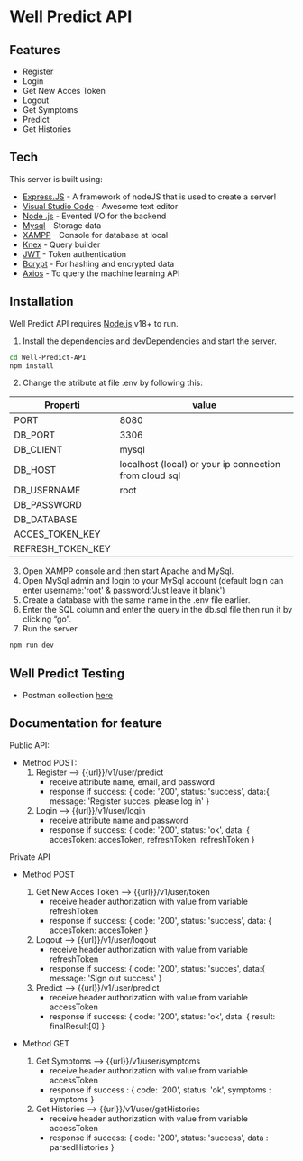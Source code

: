 # Well Predict API

## Features

- Register
- Login
- Get New Acces Token
- Logout
- Get Symptoms
- Predict
- Get Histories


## Tech

This server is built using:

- [Express.JS](https://expressjs.com/) - A framework of nodeJS that is used to create a server!
- [Visual Studio Code](https://code.visualstudio.com/) - Awesome text editor
- [Node .js](https://nodejs.org/) - Evented I/O for the backend
- [Mysql](https://www.mysql.com/) - Storage data
- [XAMPP](https://www.apachefriends.org/index.html) - Console for database at local
- [Knex](https://knexjs.org/) - Query builder
- [JWT](https://jwt.io/) - Token authentication
- [Bcrypt](https://www.npmjs.com/package/bcrypt) - For hashing and encrypted data
- [Axios](https://axios-http.com/docs/intro) - To query the machine learning API


## Installation

Well Predict API requires [Node.js](https://nodejs.org/) v18+ to run.

1. Install the dependencies and devDependencies and start the server.

```sh
cd Well-Predict-API
npm install
```

2. Change the atribute at file .env by following this:

| Properti | value |
| ------ | ------ |
| PORT | 8080 |
| DB_PORT | 3306 |
| DB_CLIENT | mysql |
| DB_HOST | localhost (local) or your ip connection from cloud sql |
| DB_USERNAME | root |
| DB_PASSWORD | <your database password> |
| DB_DATABASE | <your database name> |
| ACCES_TOKEN_KEY | <your secret key for access token> |
| REFRESH_TOKEN_KEY | <your secret key for refresh token> |

3. Open XAMPP console and then start Apache and MySql.
4. Open MySql admin and login to your MySql account (default login can enter username:'root' & password:'Just leave it blank')
5. Create a database with the same name in the .env file earlier.
6. Enter the SQL column and enter the query in the db.sql file then run it by clicking “go”.
7. Run the server
```sh
npm run dev 
```
## Well Predict Testing
- Postman collection [here](https://elements.getpostman.com/redirect?entityId=24348936-6656032c-9d34-4955-b9de-5b5c553a4658&entityType=collection)

## Documentation for feature

Public API:
- Method POST:
    1. Register --> {{url}}/v1/user/predict
        - receive attribute name, email, and password
        - response if success: 
            {
                code: '200',
                status: 'success',
                data:{
                    message: 'Register succes. please log in'
                }
    2. Login --> {{url}}/v1/user/login
        - receive attribute name and password
        - response if success:
            {
                    code: '200',
                    status: 'ok',
                    data: {
                        accesToken: accesToken,
                        refreshToken: refreshToken
                    }
    
Private API
- Method POST
    1. Get New Acces Token --> {{url}}/v1/user/token
        - receive header authorization with value from variable refreshToken
        - response if success:
        {
        code: '200',
        status: 'success',
        data: {
            accesToken: accesToken
        }
    2. Logout --> {{url}}/v1/user/logout
        - receive header authorization with value from variable refreshToken
        - response if success:
        {
                code: '200',
                status: 'succes',
                data:{
                    message: 'Sign out success'
                }
    3. Predict --> {{url}}/v1/user/predict
        - receive header authorization with value from variable accessToken
        - response if success:
        {
            code: '200',
            status: 'ok',
            data: {
                result: finalResult[0]
            }

- Method GET
    1. Get Symptoms --> {{url}}/v1/user/symptoms
        - receive header authorization with value from variable accessToken
        - response if success :
        {
        code: '200',
        status: 'ok',
        symptoms : symptoms
    }
    2. Get Histories --> {{url}}/v1/user/getHistories
        - receive header authorization with value from variable accessToken
        - response if success:
        {
            code: '200',
            status: 'success',
            data : parsedHistories
        }

